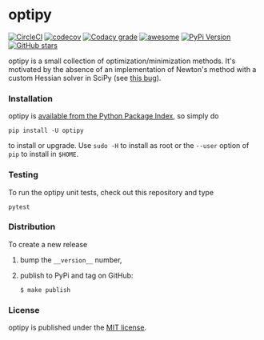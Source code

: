 # optipy

[![CircleCI](https://img.shields.io/circleci/project/github/nschloe/optipy/master.svg)](https://circleci.com/gh/nschloe/optipy)
[![codecov](https://img.shields.io/codecov/c/github/nschloe/optipy.svg)](https://codecov.io/gh/nschloe/optipy)
[![Codacy grade](https://img.shields.io/codacy/grade/8ce98e78f7ef427292593d08815c4fa3.svg)](https://app.codacy.com/app/nschloe/optipy/dashboard)
[![awesome](https://img.shields.io/badge/awesome-yes-ff69b4.svg)](https://github.com/nschloe/optipy)
[![PyPi Version](https://img.shields.io/pypi/v/optipy.svg)](https://pypi.org/project/optipy)
[![GitHub stars](https://img.shields.io/github/stars/nschloe/optipy.svg?logo=github&label=Stars)](https://github.com/nschloe/optipy)

optipy is a small collection of optimization/minimization methods. It's
motivated by the absence of an implementation of Newton's method with a custom
Hessian solver in SciPy (see [this
bug](https://github.com/scipy/scipy/issues/8756)).


### Installation

optipy is [available from the Python Package
Index](https://pypi.org/project/optipy/), so simply do
```
pip install -U optipy
```
to install or upgrade. Use `sudo -H` to install as root or the `--user` option
of `pip` to install in `$HOME`.


### Testing

To run the optipy unit tests, check out this repository and type
```
pytest
```

### Distribution
To create a new release

1. bump the `__version__` number,

2. publish to PyPi and tag on GitHub:
    ```
    $ make publish
    ```

### License

optipy is published under the [MIT license](https://en.wikipedia.org/wiki/MIT_License).
